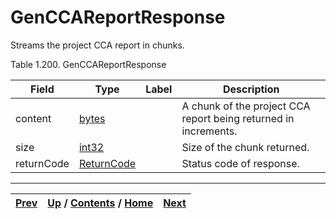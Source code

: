 
# GenCCAReportResponse

Streams the project CCA report in chunks.

Table 1.200. GenCCAReportResponse

Field| Type| Label| Description  
---|---|---|---  
content| [bytes](ch01s11.md "gRPC Scalar Value Types")|  | A chunk of the project CCA report being returned in increments.  
size| [int32](ch01s11.md "gRPC Scalar Value Types")|  | Size of the chunk returned.  
returnCode| [ReturnCode](ch01s04s04.md "Return Code")|  | Status code of response.  
  
  

* * *

[Prev](ch01s09s06.md) | [Up](ch01s09s06.md) / [Contents](index.md) / [Home](../../index.htm)|  [Next](ch01s09s06s03.md)  
---|---|---

